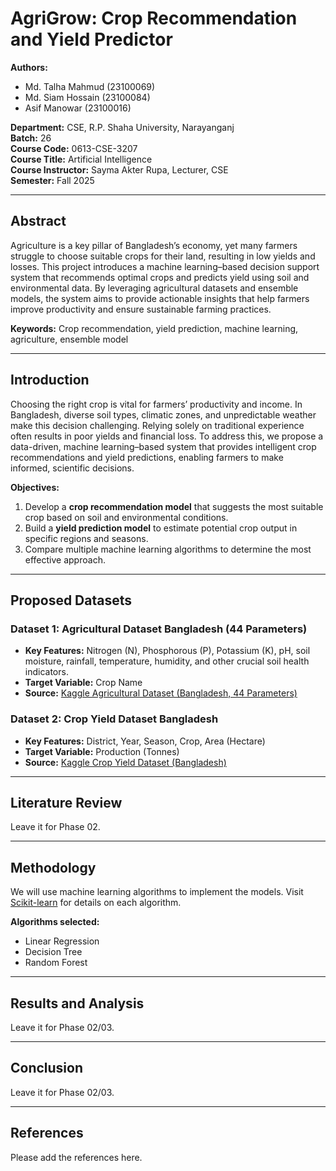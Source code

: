 # AgriGrow: Crop Recommendation and Yield Predictor

**Authors:**  
- Md. Talha Mahmud (23100069)  
- Md. Siam Hossain (23100084)  
- Asif Manowar (23100016)  

**Department:** CSE, R.P. Shaha University, Narayanganj  
**Batch:** 26  
**Course Code:** 0613-CSE-3207  
**Course Title:** Artificial Intelligence  
**Course Instructor:** Sayma Akter Rupa, Lecturer, CSE  
**Semester:** Fall 2025  

---

## Abstract
Agriculture is a key pillar of Bangladesh’s economy, yet many farmers struggle to choose suitable crops for their land, resulting in low yields and losses. This project introduces a machine learning–based decision support system that recommends optimal crops and predicts yield using soil and environmental data. By leveraging agricultural datasets and ensemble models, the system aims to provide actionable insights that help farmers improve productivity and ensure sustainable farming practices.

**Keywords:** Crop recommendation, yield prediction, machine learning, agriculture, ensemble model

---

## Introduction
Choosing the right crop is vital for farmers’ productivity and income. In Bangladesh, diverse soil types, climatic zones, and unpredictable weather make this decision challenging. Relying solely on traditional experience often results in poor yields and financial loss. To address this, we propose a data-driven, machine learning–based system that provides intelligent crop recommendations and yield predictions, enabling farmers to make informed, scientific decisions.

**Objectives:**
1. Develop a **crop recommendation model** that suggests the most suitable crop based on soil and environmental conditions.  
2. Build a **yield prediction model** to estimate potential crop output in specific regions and seasons.  
3. Compare multiple machine learning algorithms to determine the most effective approach.

---

## Proposed Datasets

### Dataset 1: Agricultural Dataset Bangladesh (44 Parameters)
- **Key Features:** Nitrogen (N), Phosphorous (P), Potassium (K), pH, soil moisture, rainfall, temperature, humidity, and other crucial soil health indicators.  
- **Target Variable:** Crop Name  
- **Source:** [Kaggle Agricultural Dataset (Bangladesh, 44 Parameters)](https://www.kaggle.com/datasets/tanhim/agricultural-dataset-bangladesh-44-parameters)

### Dataset 2: Crop Yield Dataset Bangladesh
- **Key Features:** District, Year, Season, Crop, Area (Hectare)  
- **Target Variable:** Production (Tonnes)  
- **Source:** [Kaggle Crop Yield Dataset (Bangladesh)](https://www.kaggle.com/datasets/farihahaque16/crop-yield-dataset-bangladesh)

---

## Literature Review
Leave it for Phase 02.

---

## Methodology
We will use machine learning algorithms to implement the models. Visit [Scikit-learn](https://scikit-learn.org/stable/index.html) for details on each algorithm.

**Algorithms selected:**
- Linear Regression  
- Decision Tree  
- Random Forest  

---

## Results and Analysis
Leave it for Phase 02/03.

---

## Conclusion
Leave it for Phase 02/03.

---

## References
Please add the references here.
